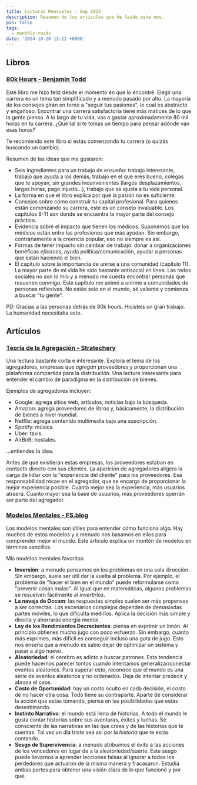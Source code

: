```yaml
---
title: Lecturas Mensuales - Sep 2024
description: Resumen de los artículos que he leído este mes.
pin: false
tags:
  - monthly-reads
date: '2024-10-20 13:22 +0000'
---
```

## Libros

### [80k Hours - Benjamin Todd](https://80000hours.org/career-guide/)

Este libro me hizo feliz desde el momento en que lo encontré. Elegir una carrera es un tema tan simplificado y a menudo pasado por alto. La mayoría de los consejos giran en torno a "seguir tus pasiones", lo cual es abstracto y engañoso. Encontrar una carrera satisfactoria tiene más matices de lo que la gente piensa. A lo largo de tu vida, vas a gastar aproximadamente 80 mil horas en tu carrera. ¿Qué tal si te tomas un tiempo para pensar adónde van esas horas?

Te recomiendo este libro si estás comenzando tu carrera (o quizás buscando un cambio).

Resumen de las ideas que me gustaron:

- Seis ingredientes para un trabajo de ensueño: trabajo interesante, trabajo que ayuda a los demás, trabajo en el que eres bueno, colegas que te apoyan, sin grandes inconvenientes (largos desplazamientos, largas horas, pago injusto...), trabajo que se ajusta a tu vida personal.
- La forma en que el libro explica por qué la pasión no es suficiente.
- Consejos sobre cómo construir tu capital profesional. Para quienes están comenzando su carrera, este es un consejo invaluable. Los capítulos 8-11 son donde se encuentra la mayor parte del consejo práctico.
- Evidencia sobre el impacto que tienen los médicos. Suponemos que los médicos están entre las profesiones que más ayudan. Sin embargo, contrariamente a la creencia popular, eso no siempre es así.
- Formas de tener impacto sin cambiar de trabajo: donar a organizaciones benéficas _eficaces_, ayuda política/comunicación, ayudar a personas que están haciendo el bien.
- El capítulo sobre la importancia de unirse a una comunidad (capítulo 11). La mayor parte de mi vida he sido bastante antisocial en línea. Las redes sociales no son lo mío y a menudo me cuesta encontrar personas que resuenen conmigo. Este capítulo me animó a unirme a comunidades de personas reflexivas. No estás solo en el mundo, sé valiente y comienza a buscar "tu gente".

PD: Gracias a las personas detrás de 80k hours. Hicisteis un gran trabajo. La humanidad necesitaba esto.

## Artículos

### [Teoría de la Agregación - Stratechery](https://stratechery.com/2015/aggregation-theory/)

Una lectura bastante corta e interesante. Explora el tema de los agregadores, empresas que _agregan_ proveedores y proporcionan una plataforma compartida para la distribución. Una lectura interesante para entender el cambio de paradigma en la distribución de bienes.

Ejemplos de agregadores incluyen:

- Google: agrega sitios web, artículos, noticias bajo la búsqueda.
- Amazon: agrega proveedores de libros y, básicamente, la distribución de bienes a nivel mundial.
- Netflix: agrega contenido multimedia bajo una suscripción.
- Spotify: música.
- Uber: taxis.
- AirBnB: hostales.

...entiendes la idea.

Antes de que existieran estas empresas, los proveedores estaban en contacto directo con sus clientes. La aparición de agregadores aligera la carga de lidiar con la "experiencia del cliente" para los proveedores. Esa responsabilidad recae en el agregador, que se encarga de proporcionar la mejor experiencia posible. Cuanto mejor sea la experiencia, más usuarios atraerá. Cuanto mayor sea la base de usuarios, más proveedores querrán ser parte del agregador.

### [Modelos Mentales - FS.blog](https://fs.blog/mental-models/)

Los modelos mentales son útiles para entender cómo funciona algo. Hay muchos de estos modelos y a menudo nos basamos en ellos para comprender mejor el mundo. Este artículo explica un montón de modelos en términos sencillos.

Mis modelos mentales favoritos:

- **Inversión**: a menudo pensamos en los problemas en una sola dirección. Sin embargo, suele ser útil dar la vuelta al problema. Por ejemplo, el problema de "hacer el bien en el mundo" puede reformularse como "prevenir cosas malas". Al igual que en matemáticas, algunos problemas se resuelven fácilmente al _invertirlos_.
- **La navaja de Occam**: las respuestas simples suelen ser más propensas a ser correctas. Los escenarios complejos dependen de demasiadas partes móviles, lo que dificulta medirlos. Aplica la decisión más simple y directa y ahorrarás energía mental.
- **Ley de los Rendimientos Decrecientes**: piensa en exprimir un limón. Al principio obtienes mucho jugo con poco esfuerzo. Sin embargo, cuanto más exprimes, más difícil es conseguir incluso una gota de jugo. Esto nos enseña que a menudo es sabio dejar de optimizar un sistema y pasar a algo nuevo.
- **Aleatoriedad**: el cerebro es adicto a buscar patrones. Esta tendencia puede hacernos parecer tontos cuando intentamos generalizar/conectar eventos aleatorios. Para superar esto, reconoce que el mundo es una serie de eventos aleatorios y no ordenados. Deja de intentar predecir y abraza el caos.
- **Costo de Oportunidad**: hay un costo oculto en cada decisión, el costo de no hacer otra cosa. Todo tiene su contraparte. Aparte de considerar la acción que estás tomando, piensa en las posibilidades que estás desestimando.
- **Instinto Narrativo**: el mundo está lleno de historias. A todo el mundo le gusta contar historias sobre sus aventuras, éxitos y luchas. Sé consciente de las narrativas en las que crees y de las historias que te cuentas. Tal vez un día triste sea así por la _historia_ que te estás contando.
- **Sesgo de Supervivencia**: a menudo atribuimos el éxito a las acciones de los vencedores en lugar de a la aleatoriedad/suerte. Este sesgo puede llevarnos a aprender lecciones falsas al ignorar a todos los perdedores que actuaron de la misma manera y fracasaron. Estudia ambas partes para obtener una visión clara de lo que funcionó y por qué.
